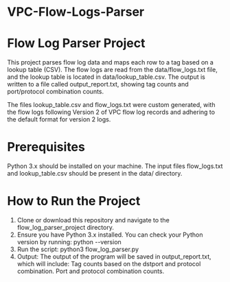 # VPC-Flow-Logs-Parser

# Flow Log Parser Project

This project parses flow log data and maps each row to a tag based on a lookup table (CSV). The flow logs are read from the data/flow_logs.txt file, and the lookup table is located in data/lookup_table.csv. The output is written to a file called output_report.txt, showing tag counts and port/protocol combination counts.

The files lookup_table.csv and flow_logs.txt were custom generated, with the flow logs following Version 2 of VPC flow log records and adhering to the default format for version 2 logs.

# Prerequisites

Python 3.x should be installed on your machine.
The input files flow_logs.txt and lookup_table.csv should be present in the data/ directory.

# How to Run the Project
1. Clone or download this repository and navigate to the flow_log_parser_project directory.
2. Ensure you have Python 3.x installed. You can check your Python version by running:
   python --version
3. Run the script:
   python3 flow_log_parser.py
4. Output:
   The output of the program will be saved in output_report.txt, which will include:
   Tag counts based on the dstport and protocol combination.
   Port and protocol combination counts.
